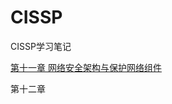 # CISSP

CISSP学习笔记


[第十一章  网络安全架构与保护网络组件](https://github.com/wuzukang/CISSP/blob/master/%E7%AC%AC%E5%8D%81%E4%B8%80%E7%AB%A0%20%20%E7%BD%91%E7%BB%9C%E5%AE%89%E5%85%A8%E6%9E%B6%E6%9E%84%E4%B8%8E%E4%BF%9D%E6%8A%A4%E7%BD%91%E7%BB%9C%E7%BB%84%E4%BB%B6.md)

第十二章  